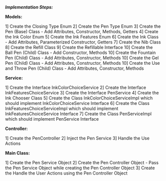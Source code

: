 ***Implementation Steps:***

**Models:**

1] Create the Closing Type Enum
2] Create the Pen Type Enum
3] Create the Pen (Base) Class - Add Attributes, Constructor, Methods, Getters
4] Create the Ink Color Enum
5] Create the Ink Features Enum
6] Create the Ink Class - Add Attributes, Parameterized Constructor, Getters
7] Create the Nib Class
8] Create the Refill Class
9] Create the Refillable Interface
10] Create the Ball Pen (Child) Class - Add Constructor, Methods
10] Create the Fountain Pen (Child) Class - Add Attributes, Constructor, Methods
10] Create the Gel Pen (Child) Class - Add Attributes, Constructor, Methods
10] Create the Use and Throw Pen (Child) Class - Add Attributes, Constructor, Methods

**Service:**

1] Create the Interface InkColorChoiceService
2] Create the Interface InkFeaturesChoiceService
3] Create the Interface PenService
4] Create the Ink Chooser Class
5] Create the Class InkColorChoiceServiceImpl which should implement InkColorChoiceService Interface
6] Create the Class InkFeaturesChoiceServiceImpl which should implement InkFeaturesChoiceService Interface
7] Create the Class PenServiceImpl which should implement PenService Interface 

**Controller:**

1] Create the PenController
2] Inject the Pen Service 
3] Handle the Use Actions

**Main Class:**

1] Create the Pen Service Object
2] Create the Pen Controller Object 
    - Pass the Pen Service Object while creating the Pen Controller Object
3] Create the Handle the User Actions using the Pen Controller Object